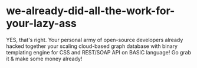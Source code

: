 we-already-did-all-the-work-for-your-lazy-ass
=============================================

YES, that's right. Your personal army of open-source developers already hacked together your scaling cloud-based graph database with binary templating engine for CSS and REST/SOAP API on BASIC language! Go grab it &amp; make some money already!